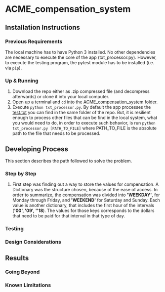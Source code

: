 # ACME_compensation_system

## Installation Instructions
### Previous Requirements
The local machine has to have Python 3 installed. No other dependencies are necessary to execute the core of the app (txt_processor.py). However, to execute the testing program, the pytest module has to be installed (i.e. via ```pip```).  

### Up & Running
1. Download the repo either as .zip compressed file (and decompress afterwards) or clone it into your local computer.
2. Open up a terminal and ```cd``` into the [ACME_compensation_system](https://github.com/aa-rodriguezv/ACME_compensation_system/) folder.
3. Execute ```python txt_processor.py```. By default the app processes the [test.txt](test.txt) you can find in the same folder of the repo. But, it is resilient enough to process other files that can be find in the local system, what you would need to do, in order to execute such behavior, is run ```python txt_processor.py [PATH_TO_FILE]``` where PATH_TO_FILE is the absolute path to the file that needs to be processed.   

## Developing Process
This section describes the path followed to solve the problem. 

### Step by Step

1. First step was finding out a way to store the values for compensation. A Dictionary was the structure chosen, because of the ease of access. In order to summarize, the compensation was divided into **'WEEKDAY'**, for Monday through Friday, and **'WEEKEND'** for Saturday and Sunday. Each value is another dictionary, that includes the first hour of the intervals (**'00', '09', ''18**). The values for those keys corresponds to the dollars that need to be paid for that interval in that type of day.

### Testing

### Design Considerations

## Results

### Going Beyond

### Known Limitations
